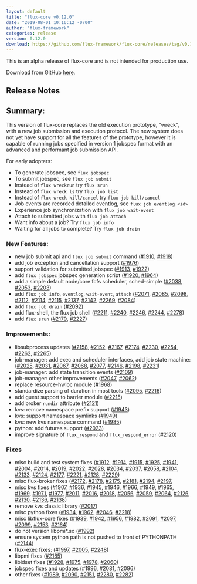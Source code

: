 ```yaml
---
layout: default
title: "flux-core v0.12.0"
date: "2019-08-01 10:16:12 -0700"
author: "flux-framework"
categories: release
version: 0.12.0
download: https://github.com/flux-framework/flux-core/releases/tag/v0.12.0
---
```


<div class="note warning">
This is an alpha release of flux-core and is not intended for production use.
</div>

Download from GitHub [here](https://github.com/flux-framework/flux-core/releases/tag/v0.12.0).

## Release Notes

## Summary:

This version of flux-core replaces the old execution prototype, "wreck",
with a new job submission and execution protocol. The new system does
not yet have support for all the features of the prototype, however it
is capable of running jobs specified in version 1 jobspec format with
an advanced and performant job submission API.

For early adopters:
 
 * To generate jobspec, see `flux jobspec`
 * To submit jobspec, see `flux job submit`
 * Instead of `flux wreckrun` try `flux srun`
 * Instead of `flux wreck ls` try `flux job list`
 * Instead of `flux wreck kill/cancel` try `flux job kill/cancel`
 * Job events are recorded detailed eventlog, see `flux job eventlog <id>`
 * Experience job synchronization with `flux job wait-event`
 * Attach to submitted jobs with `flux job attach`
 * Want info about a job? Try `flux job info`
 * Waiting for all jobs to complete? Try `flux job drain`

### New Features:

 * new job submit api and `flux job submit` command ([#1910](https://github.com/flux-framework/flux-core/issues/1910), [#1918](https://github.com/flux-framework/flux-core/issues/1918))
 * add job exception and cancellation support ([#1976](https://github.com/flux-framework/flux-core/issues/1976))
 * support validation for submitted jobspec ([#1913](https://github.com/flux-framework/flux-core/issues/1913), [#1922](https://github.com/flux-framework/flux-core/issues/1922))
 * add `flux jobspec` jobspec generation script ([#1920](https://github.com/flux-framework/flux-core/issues/1920), [#1964](https://github.com/flux-framework/flux-core/issues/1964))
 * add a simple default node/core fcfs scheduler, sched-simple
   ([#2038](https://github.com/flux-framework/flux-core/issues/2038), [#2053](https://github.com/flux-framework/flux-core/issues/2053), [#2203](https://github.com/flux-framework/flux-core/issues/2203))
 * add `flux job info`, `eventlog`, `wait-event`, `attach`
   ([#2071](https://github.com/flux-framework/flux-core/issues/2071), [#2085](https://github.com/flux-framework/flux-core/issues/2085), [#2098](https://github.com/flux-framework/flux-core/issues/2098), [#2112](https://github.com/flux-framework/flux-core/issues/2112), [#2114](https://github.com/flux-framework/flux-core/issues/2114), [#2115](https://github.com/flux-framework/flux-core/issues/2115), [#2137](https://github.com/flux-framework/flux-core/issues/2137), [#2142](https://github.com/flux-framework/flux-core/issues/2142), [#2269](https://github.com/flux-framework/flux-core/issues/2269), [#2084](https://github.com/flux-framework/flux-core/issues/2084))
 * add `flux job drain` ([#2092](https://github.com/flux-framework/flux-core/issues/2092))
 * add flux-shell, the flux job shell ([#2211](https://github.com/flux-framework/flux-core/issues/2211), [#2240](https://github.com/flux-framework/flux-core/issues/2240), [#2246](https://github.com/flux-framework/flux-core/issues/2246), [#2244](https://github.com/flux-framework/flux-core/issues/2244), [#2278](https://github.com/flux-framework/flux-core/issues/2278))
 * add `flux srun` ([#2179](https://github.com/flux-framework/flux-core/issues/2179), [#2227](https://github.com/flux-framework/flux-core/issues/2227))

### Improvements:
 
 * libsubprocess updates ([#2158](https://github.com/flux-framework/flux-core/issues/2158), [#2152](https://github.com/flux-framework/flux-core/issues/2152), [#2167](https://github.com/flux-framework/flux-core/issues/2167), [#2174](https://github.com/flux-framework/flux-core/issues/2174), [#2230](https://github.com/flux-framework/flux-core/issues/2230), [#2254](https://github.com/flux-framework/flux-core/issues/2254), [#2262](https://github.com/flux-framework/flux-core/issues/2262),
    [#2265](https://github.com/flux-framework/flux-core/issues/2265))
 * job-manager: add exec and scheduler interfaces, add job state machine:
    ([#2025](https://github.com/flux-framework/flux-core/issues/2025), [#2031](https://github.com/flux-framework/flux-core/issues/2031), [#2067](https://github.com/flux-framework/flux-core/issues/2067), [#2068](https://github.com/flux-framework/flux-core/issues/2068), [#2077](https://github.com/flux-framework/flux-core/issues/2077), [#2146](https://github.com/flux-framework/flux-core/issues/2146), [#2198](https://github.com/flux-framework/flux-core/issues/2198), [#2231](https://github.com/flux-framework/flux-core/issues/2231))
 * job-manager: add state transition events ([#2109](https://github.com/flux-framework/flux-core/issues/2109))
 * job-manager: other improvements ([#2047](https://github.com/flux-framework/flux-core/issues/2047), [#2062](https://github.com/flux-framework/flux-core/issues/2062))
 * replace resource-hwloc module ([#1968](https://github.com/flux-framework/flux-core/issues/1968))
 * standardize parsing of duration in most tools ([#2095](https://github.com/flux-framework/flux-core/issues/2095), [#2216](https://github.com/flux-framework/flux-core/issues/2216))
 * add guest support to barrier module ([#2215](https://github.com/flux-framework/flux-core/issues/2215))
 * add broker `rundir` attribute ([#2121](https://github.com/flux-framework/flux-core/issues/2121)) 
 * kvs: remove namespace prefix support ([#1943](https://github.com/flux-framework/flux-core/issues/1943))
 * kvs: support namespace symlinks ([#1949](https://github.com/flux-framework/flux-core/issues/1949))
 * kvs: new kvs namespace command ([#1985](https://github.com/flux-framework/flux-core/issues/1985))
 * python: add futures support ([#2023](https://github.com/flux-framework/flux-core/issues/2023))
 * improve signature of `flux_respond` and `flux_respond_error` ([#2120](https://github.com/flux-framework/flux-core/issues/2120))

### Fixes

 * misc build and test system fixes ([#1912](https://github.com/flux-framework/flux-core/issues/1912), [#1914](https://github.com/flux-framework/flux-core/issues/1914), [#1915](https://github.com/flux-framework/flux-core/issues/1915), [#1925](https://github.com/flux-framework/flux-core/issues/1925), [#1941](https://github.com/flux-framework/flux-core/issues/1941),
    [#2004](https://github.com/flux-framework/flux-core/issues/2004), [#2014](https://github.com/flux-framework/flux-core/issues/2014), [#2019](https://github.com/flux-framework/flux-core/issues/2019), [#2022](https://github.com/flux-framework/flux-core/issues/2022), [#2028](https://github.com/flux-framework/flux-core/issues/2028), [#2034](https://github.com/flux-framework/flux-core/issues/2034), [#2037](https://github.com/flux-framework/flux-core/issues/2037), [#2058](https://github.com/flux-framework/flux-core/issues/2058), [#2104](https://github.com/flux-framework/flux-core/issues/2104), [#2133](https://github.com/flux-framework/flux-core/issues/2133),
    [#2124](https://github.com/flux-framework/flux-core/issues/2124), [#2177](https://github.com/flux-framework/flux-core/issues/2177), [#2221](https://github.com/flux-framework/flux-core/issues/2221), [#2128](https://github.com/flux-framework/flux-core/issues/2128), [#2229](https://github.com/flux-framework/flux-core/issues/2229))
 * misc flux-broker fixes ([#2172](https://github.com/flux-framework/flux-core/issues/2172), [#2178](https://github.com/flux-framework/flux-core/issues/2178), [#2175](https://github.com/flux-framework/flux-core/issues/2175), [#2181](https://github.com/flux-framework/flux-core/issues/2181), [#2194](https://github.com/flux-framework/flux-core/issues/2194), [#2197](https://github.com/flux-framework/flux-core/issues/2197), 
 * misc kvs fixes ([#1907](https://github.com/flux-framework/flux-core/issues/1907), [#1936](https://github.com/flux-framework/flux-core/issues/1936), [#1945](https://github.com/flux-framework/flux-core/issues/1945), [#1946](https://github.com/flux-framework/flux-core/issues/1946), [#1966](https://github.com/flux-framework/flux-core/issues/1966), [#1949](https://github.com/flux-framework/flux-core/issues/1949), [#1965](https://github.com/flux-framework/flux-core/issues/1965), [#1969](https://github.com/flux-framework/flux-core/issues/1969),
    [#1971](https://github.com/flux-framework/flux-core/issues/1971), [#1977](https://github.com/flux-framework/flux-core/issues/1977), [#2011](https://github.com/flux-framework/flux-core/issues/2011), [#2016](https://github.com/flux-framework/flux-core/issues/2016), [#2018](https://github.com/flux-framework/flux-core/issues/2018), [#2056](https://github.com/flux-framework/flux-core/issues/2056), [#2059](https://github.com/flux-framework/flux-core/issues/2059), [#2064](https://github.com/flux-framework/flux-core/issues/2064), [#2126](https://github.com/flux-framework/flux-core/issues/2126), [#2130](https://github.com/flux-framework/flux-core/issues/2130),
    [#2136](https://github.com/flux-framework/flux-core/issues/2136), [#2138](https://github.com/flux-framework/flux-core/issues/2138))
 * remove kvs classic library ([#2017](https://github.com/flux-framework/flux-core/issues/2017))
 * misc python fixes ([#1934](https://github.com/flux-framework/flux-core/issues/1934), [#1962](https://github.com/flux-framework/flux-core/issues/1962), [#2046](https://github.com/flux-framework/flux-core/issues/2046), [#2218](https://github.com/flux-framework/flux-core/issues/2218))
 * misc libflux-core fixes ([#1939](https://github.com/flux-framework/flux-core/issues/1939), [#1942](https://github.com/flux-framework/flux-core/issues/1942), [#1956](https://github.com/flux-framework/flux-core/issues/1956), [#1982](https://github.com/flux-framework/flux-core/issues/1982), [#2091](https://github.com/flux-framework/flux-core/issues/2091), [#2097](https://github.com/flux-framework/flux-core/issues/2097), [#2099](https://github.com/flux-framework/flux-core/issues/2099),
    [#2153](https://github.com/flux-framework/flux-core/issues/2153), [#2164](https://github.com/flux-framework/flux-core/issues/2164))
 * do not version libpmi*.so ([#1992](https://github.com/flux-framework/flux-core/issues/1992))
 * ensure system python path is not pushed to front of PYTHONPATH ([#2144](https://github.com/flux-framework/flux-core/issues/2144))
 * flux-exec fixes: ([#1997](https://github.com/flux-framework/flux-core/issues/1997), [#2005](https://github.com/flux-framework/flux-core/issues/2005), [#2248](https://github.com/flux-framework/flux-core/issues/2248))
 * libpmi fixes ([#2185](https://github.com/flux-framework/flux-core/issues/2185))
 * libidset fixes ([#1928](https://github.com/flux-framework/flux-core/issues/1928), [#1975](https://github.com/flux-framework/flux-core/issues/1975), [#1978](https://github.com/flux-framework/flux-core/issues/1978), [#2060](https://github.com/flux-framework/flux-core/issues/2060))
 * jobspec fixes and updates ([#1996](https://github.com/flux-framework/flux-core/issues/1996), [#2081](https://github.com/flux-framework/flux-core/issues/2081), [#2096](https://github.com/flux-framework/flux-core/issues/2096))
 * other fixes ([#1989](https://github.com/flux-framework/flux-core/issues/1989), [#2090](https://github.com/flux-framework/flux-core/issues/2090), [#2151](https://github.com/flux-framework/flux-core/issues/2151), [#2280](https://github.com/flux-framework/flux-core/issues/2280), [#2282](https://github.com/flux-framework/flux-core/issues/2282))

 
